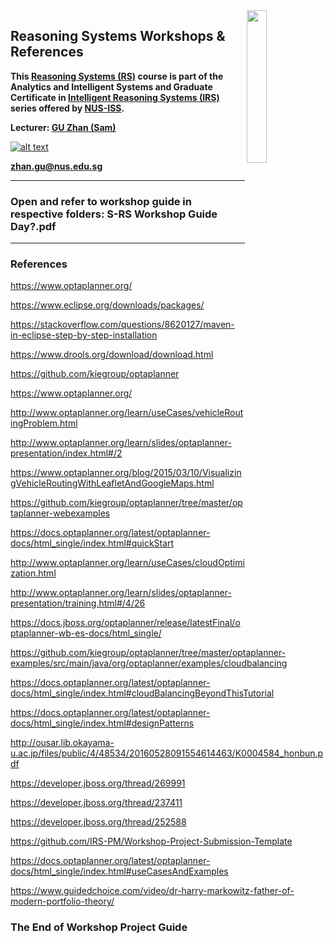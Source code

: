 ﻿<img align="right" src='http://www.aisp.sg/images/APP/ISS.jpg' width=25%>

## Reasoning Systems Workshops & References

**This [Reasoning Systems (RS)](https://www.iss.nus.edu.sg/executive-education/course/detail/reasoning-systems "Reasoning Systems") course is part of the Analytics and Intelligent Systems and Graduate Certificate in [Intelligent Reasoning Systems (IRS)](https://www.iss.nus.edu.sg/stackable-certificate-programmes/intelligent-systems "Intelligent Reasoning Systems") series offered by [NUS-ISS](https://www.iss.nus.edu.sg "Institute of Systems Science, National University of Singapore").**

**Lecturer: [GU Zhan (Sam)](https://www.iss.nus.edu.sg/about-us/staff/detail/201/GU%20Zhan "GU Zhan (Sam)")**

[![alt text](https://www.iss.nus.edu.sg/images/default-source/About-Us/7.6.1-teaching-staff/sam-website.tmb-.png "Let's check Sam' profile page")](https://www.iss.nus.edu.sg/about-us/staff/detail/201/GU%20Zhan)

**zhan.gu@nus.edu.sg**

---
### Open and refer to workshop guide in respective folders: S-RS Workshop Guide Day?.pdf
---

### References

https://www.optaplanner.org/

https://www.eclipse.org/downloads/packages/

https://stackoverflow.com/questions/8620127/maven-in-eclipse-step-by-step-installation

https://www.drools.org/download/download.html

https://github.com/kiegroup/optaplanner

https://www.optaplanner.org/

http://www.optaplanner.org/learn/useCases/vehicleRoutingProblem.html

http://www.optaplanner.org/learn/slides/optaplanner-presentation/index.html#/2

https://www.optaplanner.org/blog/2015/03/10/VisualizingVehicleRoutingWithLeafletAndGoogleMaps.html

https://github.com/kiegroup/optaplanner/tree/master/optaplanner-webexamples

https://docs.optaplanner.org/latest/optaplanner-docs/html_single/index.html#quickStart

http://www.optaplanner.org/learn/useCases/cloudOptimization.html

http://www.optaplanner.org/learn/slides/optaplanner-presentation/training.html#/4/26

https://docs.jboss.org/optaplanner/release/latestFinal/optaplanner-wb-es-docs/html_single/

https://github.com/kiegroup/optaplanner/tree/master/optaplanner-examples/src/main/java/org/optaplanner/examples/cloudbalancing

https://docs.optaplanner.org/latest/optaplanner-docs/html_single/index.html#cloudBalancingBeyondThisTutorial

https://docs.optaplanner.org/latest/optaplanner-docs/html_single/index.html#designPatterns

http://ousar.lib.okayama-u.ac.jp/files/public/4/48534/20160528091554614463/K0004584_honbun.pdf

https://developer.jboss.org/thread/269991

https://developer.jboss.org/thread/237411

https://developer.jboss.org/thread/252588

https://github.com/IRS-PM/Workshop-Project-Submission-Template

https://docs.optaplanner.org/latest/optaplanner-docs/html_single/index.html#useCasesAndExamples

https://www.guidedchoice.com/video/dr-harry-markowitz-father-of-modern-portfolio-theory/

### The End of Workshop Project Guide
